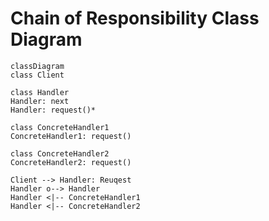 # Chain of Responsibility Class Diagram
```mermaid
classDiagram
class Client

class Handler
Handler: next
Handler: request()*

class ConcreteHandler1
ConcreteHandler1: request()

class ConcreteHandler2
ConcreteHandler2: request()

Client --> Handler: Reuqest
Handler o--> Handler
Handler <|-- ConcreteHandler1
Handler <|-- ConcreteHandler2
```